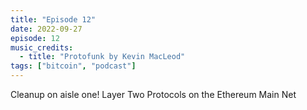 ```yaml
---
title: "Episode 12"
date: 2022-09-27
episode: 12
music_credits:
  - title: "Protofunk by Kevin MacLeod"
tags: ["bitcoin", "podcast"]
---
```


Cleanup on aisle one! Layer Two Protocols on the Ethereum Main Net